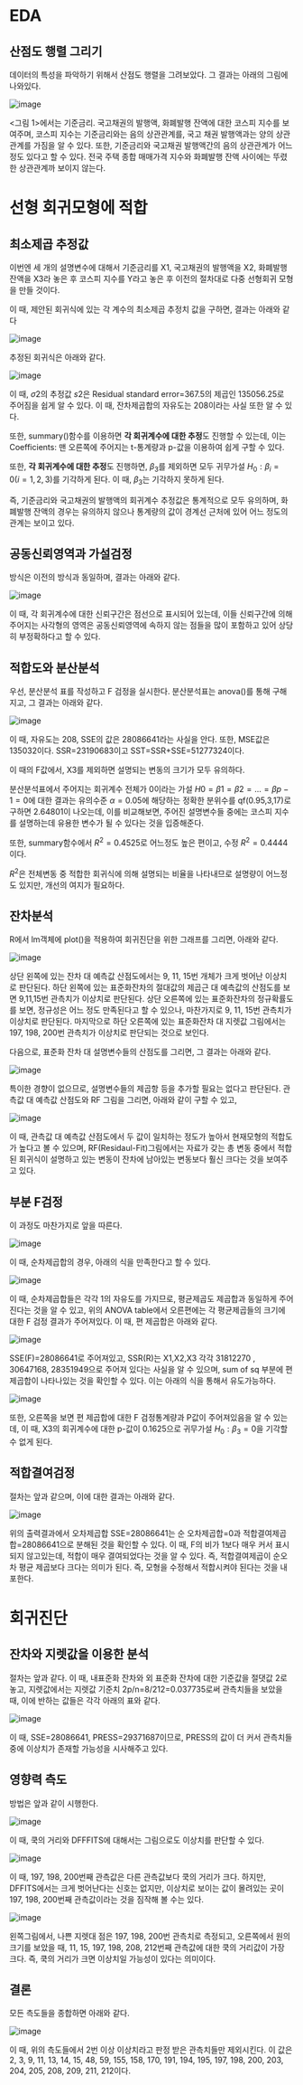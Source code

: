 # EDA
## 산점도 행렬 그리기
데이터의 특성을 파악하기 위해서 산점도 행렬을 그려보았다. 그 결과는 아래의 그림에 나와있다.

![image](https://user-images.githubusercontent.com/89781598/193573149-672a1bdb-40b5-4025-b083-31d45c7e5ef4.png)

<그림 1>에서는 기준금리. 국고채권의 발행액, 화폐발행 잔액에 대한 코스피 지수를 보여주며, 코스피 지수는 기준금리와는 음의 상관관계를, 국고 채권 발행액과는 양의 상관관계를 가짐을 알 수 있다. 또한, 기준금리와 국고채권 발행액간의 음의 상관관계가 어느 정도 있다고 할 수 있다. 전국 주택 종합 매매가격 지수와 화폐발행 잔액 사이에는 뚜렸한 상관관계까 보이지 않는다.

# 선형 회귀모형에 적합
## 최소제곱 추정값
이번엔 세 개의 설명변수에 대해서 기준금리를 X1, 국고채권의 발행액을 X2, 화폐발행 잔액을 X3라 놓은 후 코스피 지수를 Y라고 놓은 후 이전의 절차대로 다중 선형회귀 모형을 만들 것이다.

이 때, 제안된 회귀식에 있는 각 계수의 최소제곱 추정치 값을 구하면, 결과는 아래와 같다

![image](https://user-images.githubusercontent.com/89781598/193573303-943bb2a8-8490-4eeb-a6c4-f99fdd329a5b.png)

추정된 회귀식은 아래와 같다.

![image](https://user-images.githubusercontent.com/89781598/193573347-29679fb6-b4a4-4205-8368-4705250952bd.png)

이 때, *σ*2의 추정값 *s*2은 Residual standard error=367.5의 제곱인 135056.25로 주어짐을 쉽게 알 수 있다. 이 때, 잔차제곱합의 자유도는 208이라는 사실 또한 알 수 있다.

또한, summary()함수를 이용하면 **각 회귀계수에 대한 추정**도 진행할 수 있는데, 이는 Coefficients: 맨 오른쪽에 주어지는 t-통계량과 p-값을 이용하여 쉽게 구할 수 있다.

또한, **각 회귀계수에 대한 추정**도 진행하면,  $\beta_3$를 제외하면 모두 귀무가설  $H_0 : \beta_i =0(i=1,2,3)$를 기각하게 된다. 이 때,  $\beta_3$는 기각하지 못하게 된다.

즉, 기준금리와 국고채권의 발행액의 회귀계수 추정값은 통계적으로 모두 유의하며, 화폐발행 잔액의 경우는 유의하지 않으나 통계량의 값이 경계선 근처에 있어 어느 정도의 관계는 보이고 있다.

## 공동신뢰영역과 가설검정
방식은 이전의 방식과 동일하며, 결과는 아래와 같다.

![image](https://user-images.githubusercontent.com/89781598/193573441-6d748809-322d-4836-9c2c-79bd80a454dd.png)

이 때, 각 회귀계수에 대한 신뢰구간은 점선으로 표시되어 있는데, 이들 신뢰구간에 의해 주어지는 사각형의 영역은 공동신뢰영역에 속하지 않는 점들을 많이 포함하고 있어 상당히 부정확하다고 할 수 있다.

## 적합도와 분산분석
우선, 분산분석 표를 작성하고 F 검정을 실시한다. 분산분석표는 anova()를 통해 구해지고, 그 결과는 아래와 같다.

![image](https://user-images.githubusercontent.com/89781598/193573537-dccfbf5f-6d15-4879-b490-9672d19ecc31.png)

이 때, 자유도는 208, SSE의 값은 28086641라는 사실을 안다. 또한, MSE값은 135032이다.
SSR=23190683이고 SST=SSR+SSE=51277324이다.

이 때의 F값에서, X3를 제외하면 설명되는 변동의 크기가 모두 유의하다.

분산분석표에서 주어지는 회귀계수 전체가 0이라는 가설 *H*0 = *β*1 = *β*2 = ... = *βp* − 1 = 0에 대한 결과는 유의수준 $\alpha=0.05$에 해당하는 정확한 분위수를 qf(0.95,3,17)로 구하면 2.64801이 나오는데, 이를 비교해보면, 주어진 설명변수들 중에는 코스피 지수를 설명하는데 유용한 변수가 될 수 있다는 것을 입증해준다.

또한, summary함수에서 $R^2=0.4525$로 어느정도 높은 편이고, 수정 $R^2=0.4444$이다.

$R^2$은 전체변동 중 적합한 회귀식에 의해 설명되는 비율을 나타내므로 설명량이 어느정도 있지만, 개선의 여지가 필요하다.

## 잔차분석
R에서 lm객체에 plot()을 적용하여 회귀진단을 위한 그래프를 그리면, 아래와 같다.

![image](https://user-images.githubusercontent.com/89781598/193573619-6d6b0cdd-2270-4c72-a6eb-b565b0229c9a.png)

상단 왼쪽에 있는 잔차 대 예측값 산점도에서는 9, 11, 15번 개체가 크게 벗어난 이상치로 판단된다. 하단 왼쪽에 있는 표준화잔차의 절대값의 제곱근 대 예측값의 산점도를 보면 9,11,15번 관측치가 이상치로 판단된다. 상단 오른쪽에 있는 표준화잔차의 정규확률도를 보면, 정규성은 어느 정도 만족된다고 할 수 있으나, 마찬가지로 9, 11, 15번 관측치가 이상치로 판단된다. 마지막으로 하단 오른쪽에 있는 표준화잔차 대 지렛값 그림에서는 197, 198, 200번 관측치가 이상치로 판단되는 것으로 보인다.

다음으로, 표준화 잔차 대 설명변수들의 산점도를 그리면, 그 결과는 아래와 같다.

![image](https://user-images.githubusercontent.com/89781598/193573670-e516d8f9-0aa3-4681-9049-3ab18f1362ef.png)

특이한 경향이 없으므로, 설명변수들의 제곱항 등을 추가할 필요는 없다고 판단된다.
관측값 대 예측값 산점도와 RF 그림을 그리면, 아래와 같이 구할 수 있고,

![image](https://user-images.githubusercontent.com/89781598/193573733-bf93dc51-9210-4de6-a0e8-6eeab4000cca.png)

이 때, 관측값 대 예측값 산점도에서 두 값이 일치하는 정도가 높아서 현재모형의 적합도가 높다고 볼 수 있으며, RF(Residaul-Fit)그림에서는 자료가 갖는 총 변동 중에서 적합된 회귀식이 설명하고 있는 변동이 잔차에 남아있는 변동보다 훨신 크다는 것을 보여주고 있다.

## 부분 F검정
이 과정도 마찬가지로 앞을 따른다.

![image](https://user-images.githubusercontent.com/89781598/193573824-5878dd66-d54f-47a1-af00-88fe5724d326.png)

이 때, 순차제곱합의 경우, 아래의 식을 만족한다고 할 수 있다.

![image](https://user-images.githubusercontent.com/89781598/193573897-94b050a3-25b0-4cf4-9713-3945cd7302c5.png)

이 때, 순차제곱합들은 각각 1의 자유도를 가지므로, 평균제곱도 제곱합과 동일하게 주어진다는 것을 알 수 있고, 위의 ANOVA table에서 오른편에는 각 평균제곱들의 크기에 대한 F 검정 결과가 주어져있다.
이 때, 편 제곱합은 아래와 같다.

![image](https://user-images.githubusercontent.com/89781598/193573957-fe01ff52-e7d4-4e1b-9804-b89fb9086fa7.png)

SSE(F)=28086641로 주어져있고, SSR(R)는 X1,X2,X3 각각 31812270 , 30647168, 28351949으로 주어져 있다는 사실을 알 수 있으며, sum of sq 부분에 편 제곱합이 나타나있는 것을 확인할 수 있다. 이는 아래의 식을 통해서 유도가능하다.

![image](https://user-images.githubusercontent.com/89781598/193573996-a9d316a8-83d8-4925-afa2-25d7e3cc5574.png)

또한, 오른쪽을 보면 편 제곱합에 대한 F 검정통계량과 P값이 주어져있음을 알 수 있는데, 이 때, X3의 회귀계수에 대한 p-값이 0.1625으로 귀무가설 $H_0 : \beta_3 = 0$을 기각할 수 없게 된다.

## 적합결여검정
절차는 앞과 같으며, 이에 대한 결과는 아래와 같다.

![image](https://user-images.githubusercontent.com/89781598/193574080-31f97199-be59-4ecb-941f-426c75019da6.png)

위의 출력결과에서 오차제곱합 SSE=28086641는 순 오차제곱합=0과 적합결여제곱합=28086641으로 분해된 것을 확인할 수 있다. 이 때, F의 비가 1보다 매우 커서 표시되지 않고있는데, 적합이 매우 결여되었다는 것을 알 수 있다. 즉, 적합결여제곱이 순오차 평균 제곱보다 크다는 의미가 된다. 즉, 모형을 수정해서 적합시켜야 된다는 것을 내포한다.

# 회귀진단
## 잔차와 지렛값을 이용한 분석
절차는 앞과 같다.
이 때, 내표준화 잔차와 외 표준화 잔차에 대한 기준값을 절댓값 2로 놓고, 지렛값에서는 지렛값 기준치 2p/n=8/212=0.037735로써 관측치들을 보았을 때, 이에 반하는 값들은 각각 아래의 표와 같다.

![image](https://user-images.githubusercontent.com/89781598/193574245-2529d689-f0c3-4948-a732-3a969102698d.png)

이 때, SSE=28086641, PRESS=29371687이므로, PRESS의 값이 더 커서 관측치들중에 이상치가 존재할 가능성을 시사해주고 있다.

## 영향력 측도
방법은 앞과 같이 시행한다.

![image](https://user-images.githubusercontent.com/89781598/193574317-c32ed547-a87c-4834-9ba4-7f0cf92ba6bc.png)

이 때, 쿡의 거리와 DFFFITS에 대해서는 그림으로도 이상치를 판단할 수 있다.

![image](https://user-images.githubusercontent.com/89781598/193574360-cf152ec7-6c3b-4e57-a808-77e552fa4b80.png)

이 때, 197, 198, 200번째 관측값은 다른 관측값보다 쿡의 거리가 크다. 하지만, DFFITS에서는 크게 벗어난다는 신호는 없지만, 이상치로 보이는 값이 몰려있는 곳이 197, 198, 200번째 관측값이라는 것을 짐작해 볼 수는 있다.

![image](https://user-images.githubusercontent.com/89781598/193574411-b44a5017-2ff8-4cf8-8727-ad533edce1d1.png)

왼쪽그림에서, 나쁜 지렛대 점은 197, 198, 200번 관측치로 측정되고, 오른쪽에서 원의 크기를 보았을 때, 11, 15, 197, 198, 208, 212번째 관측값에 대한 쿡의 거리값이 가장 크다. 즉, 쿡의 거리가 크면 이상치일 가능성이 있다는 의미이다.

## 결론
모든 측도들을 종합하면 아래와 같다.

![image](https://user-images.githubusercontent.com/89781598/193574478-8b5d3a97-72f8-4cb2-9820-307f4bfd2fb5.png)

이 때, 위의 측도들에서 2번 이상 이상치라고 판정 받은 관측치들만 제외시킨다. 이 값은 2, 3, 9, 11, 13, 14, 15, 48, 59, 155, 158, 170, 191, 194, 195, 197, 198, 200, 203, 204, 205, 208, 209, 211, 212이다.


